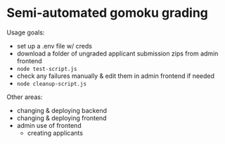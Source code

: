 # Semi-automated gomoku grading

Usage goals:
- set up a .env file w/ creds
- download a folder of ungraded applicant submission zips from admin frontend
- `node test-script.js`
- check any failures manually & edit them in admin frontend if needed
- `node cleanup-script.js`

Other areas:
- changing & deploying backend
- changing & deploying frontend
- admin use of frontend
    - creating applicants
